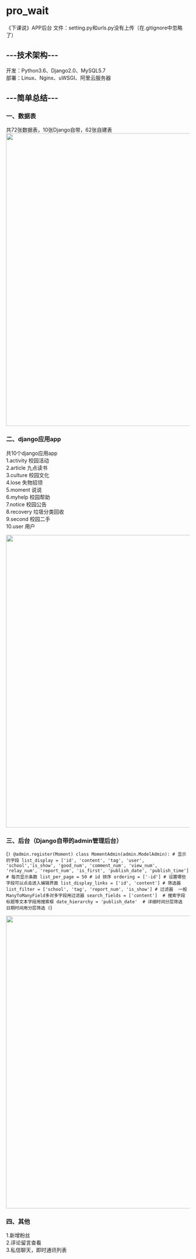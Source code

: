 # pro_wait
《下课说》APP后台 
文件：setting.py和urls.py没有上传（在.gitignore中忽略了）  


## ---技术架构---
开发：Python3.6、Django2.0、MySQL5.7   
部署：Linux、Nginx、uWSGI、阿里云服务器
 

## ---简单总结---
### 一、数据表
共72张数据表，10张Django自带，62张自建表  
  <img src="http://m.qpic.cn/psb?/V14QvJYi1Zp3gm/DYkauBs8CIh2hHS7PWGuuxP8RrMgC985oWIQwSf53L4!/b/dDYBAAAAAAAA&bo=CwSBAgAAAAADB64!&rf=viewer_4" width="800"/> 
  
### 二、django应用app
共10个django应用app   
1.activity 校园活动  
2.article 九点读书    
3.culture 校园文化    
4.lose 失物招领  
5.moment 说说  
6.myhelp 校园帮助  
7.notice 校园公告  
8.recovery 垃圾分类回收  
9.second 校园二手  
10.user 用户  

  <img src="http://m.qpic.cn/psb?/V14QvJYi1Zp3gm/GdVQcdu8zqua2cOD5Y5d9LiiuoRNwyCoH7ZOMgrUURI!/b/dLYAAAAAAAAA&bo=AgYYAwAAAAADJx0!&rf=viewer_4" width="800"/>   
  

### 三、后台（Django自带的admin管理后台）  
(```)
@admin.register(Moment)
class MomentAdmin(admin.ModelAdmin):
    # 显示的字段
    list_display = ['id', 'content', 'tag', 'user', 'school','is_show', 'good_num', 'comment_num', 'view_num', 'relay_num',
                    'report_num', 'is_first', 'publish_date', 'publish_time']
    # 每页显示条数
    list_per_page = 50
    # id 排序
    ordering = ['-id']
    # 设置哪些字段可以点击进入编辑界面
    list_display_links = ['id', 'content']
    # 筛选器
    list_filter = ['school', 'tag', 'report_num', 'is_show'] # 过滤器  一般ManyToManyField多对多字段用过滤器
    search_fields = ['content']  # 搜索字段 标题等文本字段用搜索框
    date_hierarchy = 'publish_date'  # 详细时间分层筛选　日期时间用分层筛选
(```)
   
  <img src="http://m.qpic.cn/psb?/V14QvJYi1Zp3gm/glEHsk2.2DIlo5cDlO.0ehdDrB5l7SmHJ46xMJLdiCU!/b/dL8AAAAAAAAA&bo=jgS9AwAAAAADBxY!&rf=viewer_4" width="800"/> 
  
  
    
### 四、其他  
1.新增粉丝  
2.评论留言查看  
3.私信聊天，即时通讯列表  
  
 
